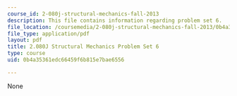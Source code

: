 ```yaml
---
course_id: 2-080j-structural-mechanics-fall-2013
description: This file contains information regarding problem set 6.
file_location: /coursemedia/2-080j-structural-mechanics-fall-2013/0b4a35361edc66459f6b815e7bae6556_MIT2_080JF13_ProbSet_6.pdf
file_type: application/pdf
layout: pdf
title: 2.080J Structural Mechanics Problem Set 6
type: course
uid: 0b4a35361edc66459f6b815e7bae6556

---
```

None
